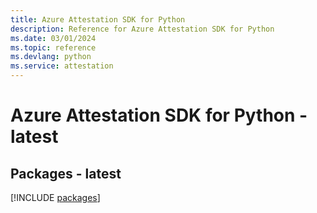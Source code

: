 ```yaml
---
title: Azure Attestation SDK for Python
description: Reference for Azure Attestation SDK for Python
ms.date: 03/01/2024
ms.topic: reference
ms.devlang: python
ms.service: attestation
---
```

# Azure Attestation SDK for Python - latest
## Packages - latest
[!INCLUDE [packages](attestation-index.md)]